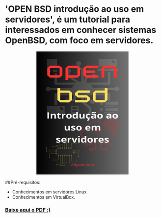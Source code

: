 # 'OPEN BSD introdução ao uso em servidores', é um tutorial para interessados em conhecer sistemas OpenBSD, com foco em servidores.

<p align="center"><img src="https://github.com/Adyson-Lima/openbsd/blob/main/OPEN_BSD.jpg" height="400" width="300"/></p>

##Pré-requisitos:
- Conhecimentos em servidores Linux.
- Conhecimentos em VirtualBox.
### <a href="https://github.com/Adyson-Lima/openbsd/blob/main/servidores%20OpenBSD.pdf">Baixe aqui o PDF :)</a>
